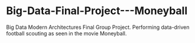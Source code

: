 # Big-Data-Final-Project---Moneyball
Big Data Modern Architectures Final Group Project. Performing data-driven football scouting as seen in the movie Moneyball.
